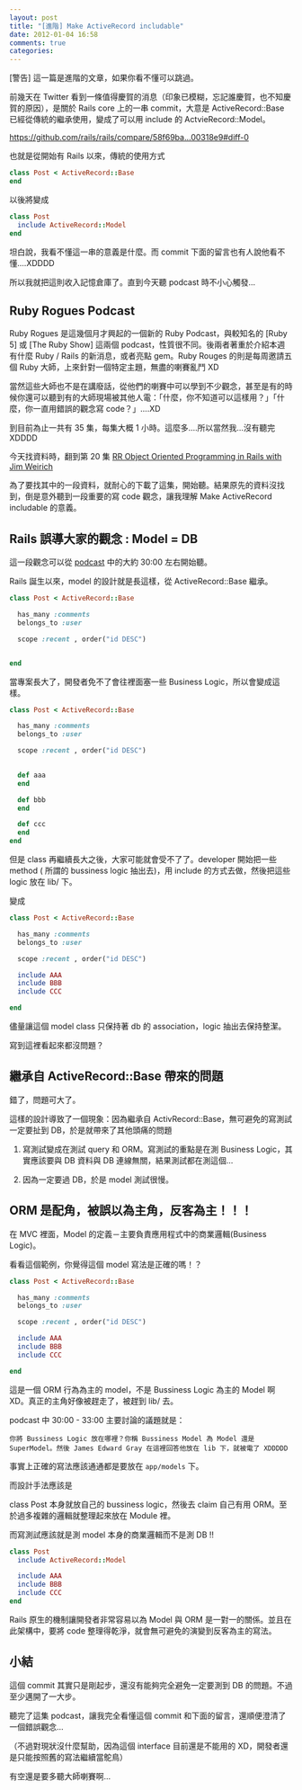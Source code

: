 ```yaml
---
layout: post
title: "[進階] Make ActiveRecord includable"
date: 2012-01-04 16:58
comments: true
categories: 
---
```


[警告] 這一篇是進階的文章，如果你看不懂可以跳過。

前幾天在 Twitter 看到一條值得慶賀的消息（印象已模糊，忘記誰慶賀，也不知慶賀的原因），是關於 Rails core 上的一串 commit，大意是 ActiveRecord::Base 已經從傳統的繼承使用，變成了可以用 include 的 ActvieRecord::Model。

<https://github.com/rails/rails/compare/58f69ba...00318e9#diff-0>

也就是從開始有 Rails 以來，傳統的使用方式

``` ruby
class Post < ActiveRecord::Base
end
```

以後將變成 

```ruby
class Post 
  include ActiveRecord::Model
end
```

坦白說，我看不懂這一串的意義是什麼。而 commit 下面的留言也有人說他看不懂....XDDDD

所以我就把這則收入記憶倉庫了。直到今天聽 podcast 時不小心觸發…

## Ruby Rogues Podcast

Ruby Rogues 是這幾個月才興起的一個新的 Ruby Podcast，與較知名的 [Ruby 5] 或 [The Ruby Show] 這兩個 podcast，性質很不同。後兩者著重於介紹本週有什麼 Ruby / Rails 的新消息，或者亮點 gem。Ruby Rouges 的則是每周邀請五個 Ruby 大師，上來針對一個特定主題，無盡的喇賽亂鬥 XD

當然這些大師也不是在講廢話，從他們的喇賽中可以學到不少觀念，甚至是有的時候你還可以聽到有的大師現場被其他人電：「什麼，你不知道可以這樣用？」「什麼，你一直用錯誤的觀念寫 code？」….XD

到目前為止一共有 35 集，每集大概 1 小時。這麼多....所以當然我…沒有聽完 XDDDD

今天找資料時，翻到第 20 集 [RR Object Oriented Programming in Rails with Jim Weirich](http://rubyrogues.com/object-oriented-programming-in-rails-with-jim-weirich/)

為了要找其中的一段資料，就耐心的下載了這集，開始聽。結果原先的資料沒找到，倒是意外聽到一段重要的寫 code 觀念，讓我理解 Make ActiveRecord includable 的意義。

## Rails 誤導大家的觀念 : Model = DB

這一段觀念可以從 [podcast](http://rubyrogues.com/object-oriented-programming-in-rails-with-jim-weirich/) 中的大約 30:00 左右開始聽。

Rails 誕生以來，model 的設計就是長這樣，從 ActiveRecord::Base 繼承。

``` ruby 
class Post < ActiveRecord::Base

  has_many :comments
  belongs_to :user

  scope :recent , order("id DESC")


end
```

當專案長大了，開發者免不了會往裡面塞一些 Business Logic，所以會變成這樣。

``` ruby 
class Post < ActiveRecord::Base

  has_many :comments
  belongs_to :user

  scope :recent , order("id DESC")

  
  def aaa
  end

  def bbb
  end

  def ccc
  end
end

```

但是 class 再繼續長大之後，大家可能就會受不了了。developer 開始把一些 method ( 所謂的 bussiness logic 抽出去)，用 include 的方式去做，然後把這些 logic 放在 lib/ 下。

變成

``` ruby 
class Post < ActiveRecord::Base

  has_many :comments
  belongs_to :user

  scope :recent , order("id DESC")

  include AAA
  include BBB
  include CCC  

end

```

儘量讓這個 model class 只保持著 db 的 association，logic 抽出去保持整潔。

寫到這裡看起來都沒問題？

## 繼承自 ActiveRecord::Base 帶來的問題

錯了，問題可大了。

這樣的設計導致了一個現象：因為繼承自 ActivRecord::Base，無可避免的寫測試一定要扯到 DB，於是就帶來了其他頭痛的問題

1. 寫測試變成在測試 query 和 ORM。寫測試的重點是在測 Business  Logic，其實應該要與 DB 資料與 DB 連線無關，結果測試都在測這個…

2. 因為一定要過 DB，於是 model 測試很慢。

## ORM 是配角，被誤以為主角，反客為主！！！

在 MVC 裡面，Model 的定義－主要負責應用程式中的商業邏輯(Business Logic)。

看看這個範例，你覺得這個 model 寫法是正確的嗎！？

``` ruby 
class Post < ActiveRecord::Base

  has_many :comments
  belongs_to :user

  scope :recent , order("id DESC")

  include AAA
  include BBB
  include CCC  

end

```

這是一個 ORM 行為為主的 model，不是 Bussiness Logic 為主的 Model 啊 XD。真正的主角好像被趕走了，被趕到 lib/ 去。

podcast 中 30:00 - 33:00 主要討論的議題就是：


```
你將 Bussiness Logic 放在哪裡？你稱 Bussiness Model 為 Model 還是 SuperModel。然後 James Edward Gray 在這裡回答他放在 lib 下，就被電了 XDDDDD
```

事實上正確的寫法應該通通都是要放在 `app/models` 下。

而設計手法應該是

class Post 本身就放自己的 bussiness logic，然後去 claim 自己有用 ORM。至於過多複雜的邏輯就整理起來放在 Module 裡。

而寫測試應該就是測 model 本身的商業邏輯而不是測 DB !!

```ruby
class Post 
  include ActiveRecord::Model

  include AAA
  include BBB
  include CCC  
end
```

Rails 原生的機制讓開發者非常容易以為 Model 與 ORM 是一對一的關係。並且在此架構中，要將 code 整理得乾淨，就會無可避免的演變到反客為主的寫法。

## 小結

這個 commit 其實只是剛起步，還沒有能夠完全避免一定要測到 DB 的問題。不過至少邁開了一大步。

聽完了這集 podcast，讓我完全看懂這個 commit 和下面的留言，還順便澄清了一個錯誤觀念…

（不過對現狀沒什麼幫助，因為這個 interface 目前還是不能用的 XD，開發者還是只能按照舊的寫法繼續當鴕鳥）

有空還是要多聽大師喇賽啊...